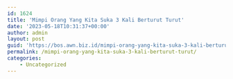 ```yaml
---
id: 1624
title: 'Mimpi Orang Yang Kita Suka 3 Kali Berturut Turut'
date: '2023-05-18T10:31:37+00:00'
author: admin
layout: post
guid: 'https://bos.awn.biz.id/mimpi-orang-yang-kita-suka-3-kali-berturut-turut/'
permalink: /mimpi-orang-yang-kita-suka-3-kali-berturut-turut/
categories:
    - Uncategorized
---
```



